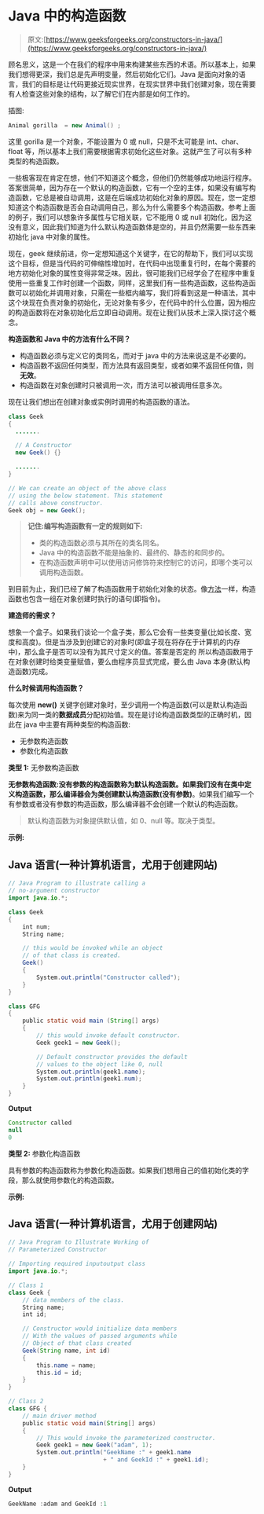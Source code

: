# Java 中的构造函数

> 原文:[https://www.geeksforgeeks.org/constructors-in-java/](https://www.geeksforgeeks.org/constructors-in-java/)

顾名思义，这是一个在我们的程序中用来构建某些东西的术语。所以基本上，如果我们想得更深，我们总是先声明变量，然后初始化它们。Java 是面向对象的语言，我们的目标是让代码更接近现实世界，在现实世界中我们创建对象，现在需要有人检查这些对象的结构，以了解它们在内部是如何工作的。

插图:

```java
Animal gorilla  = new Animal() ;
```

这里 gorilla 是一个对象，不能设置为 0 或 null，只是不太可能是 int、char、float 等，所以基本上我们需要根据需求初始化这些对象。这就产生了可以有多种类型的构造函数。

一些极客现在肯定在想，他们不知道这个概念，但他们仍然能够成功地运行程序。答案很简单，因为存在一个默认的构造函数，它有一个空的主体，如果没有编写构造函数，它总是被自动调用，这是在后端成功初始化对象的原因。现在，您一定想知道这个构造函数是否会自动调用自己，那么为什么需要多个构造函数。参考上面的例子，我们可以想象许多属性与它相关联，它不能用 0 或 null 初始化，因为这没有意义，因此我们知道为什么默认构造函数体是空的，并且仍然需要一些东西来初始化 java 中对象的属性。

现在，geek 继续前进，你一定想知道这个关键字，在它的帮助下，我们可以实现这个目标，但是当代码的可伸缩性增加时，在代码中出现重复行时，在每个需要的地方初始化对象的属性变得非常乏味。因此，很可能我们已经学会了在程序中重复使用一些重复工作时创建一个函数，同样，这里我们有一些构造函数，这些构造函数可以初始化并调用对象，只需在一些框内编写，我们将看到这是一种语法，其中这个块现在负责对象的初始化，无论对象有多少，在代码中的什么位置，因为相应的构造函数将在对象初始化后立即自动调用。现在让我们从技术上深入探讨这个概念。

**构造函数和 Java 中的方法有什么不同？**

*   构造函数必须与定义它的类同名，而对于 java 中的方法来说这是不必要的。
*   构造函数不返回任何类型，而方法具有返回类型，或者如果不返回任何值，则**无效**。
*   构造函数在对象创建时只被调用一次，而方法可以被调用任意多次。

现在让我们想出在创建对象或实例时调用的构造函数的语法。

```java
class Geek
{   
  .......

  // A Constructor
  new Geek() {}

  .......
}

// We can create an object of the above class
// using the below statement. This statement
// calls above constructor.
Geek obj = new Geek(); 
```

> **记住:**编写构造函数有一定的**规则如下:**
> 
> *   类的构造函数必须与其所在的类名同名。
> *   Java 中的构造函数不能是抽象的、最终的、静态的和同步的。
> *   在构造函数声明中可以使用访问修饰符来控制它的访问，即哪个类可以调用构造函数。

到目前为止，我们已经了解了构造函数用于初始化对象的状态。像[方法](https://www.geeksforgeeks.org/methods-in-java/)一样，构造函数也包含一组在对象创建时执行的语句(即指令)。

**建造师的需求？**

想象一个盒子。如果我们谈论一个盒子类，那么它会有一些类变量(比如长度、宽度和高度)。但是当涉及到创建它的对象时(即盒子现在将存在于计算机的内存中)，那么盒子是否可以没有为其尺寸定义的值。答案是否定的
所以构造函数用于在对象创建时给类变量赋值，要么由程序员显式完成，要么由 Java 本身(默认构造函数)完成。

**什么时候调用构造函数？**

每次使用 **new()** 关键字创建对象时，至少调用一个构造函数(可以是默认构造函数)来为同一类的**数据成员**分配初始值。现在是讨论构造函数类型的正确时机，因此在 java 中主要有两种类型的构造函数:

*   无参数构造函数
*   参数化构造函数

**类型 1:** 无参数构造函数

**无参数构造函数:**没有参数的构造函数称为默认构造函数。如果我们没有在类中定义构造函数，那么编译器会为类创建**默认构造函数(没有参数)**。如果我们编写一个有参数或者没有参数的构造函数，那么编译器不会创建一个默认的构造函数。

> 默认构造函数为对象提供默认值，如 0、null 等。取决于类型。

**示例:**

## Java 语言(一种计算机语言，尤用于创建网站)

```java
// Java Program to illustrate calling a
// no-argument constructor
import java.io.*;

class Geek
{
    int num;
    String name;

    // this would be invoked while an object
    // of that class is created.
    Geek()
    {
        System.out.println("Constructor called");
    }
}

class GFG
{
    public static void main (String[] args)
    {
        // this would invoke default constructor.
        Geek geek1 = new Geek();

        // Default constructor provides the default
        // values to the object like 0, null
        System.out.println(geek1.name);
        System.out.println(geek1.num);
    }
}
```

**Output**

```java
Constructor called
null
0
```

**类型 2:** 参数化构造函数

具有参数的构造函数称为参数化构造函数。如果我们想用自己的值初始化类的字段，那么就使用参数化的构造函数。

**示例:**

## Java 语言(一种计算机语言，尤用于创建网站)

```java
// Java Program to Illustrate Working of
// Parameterized Constructor

// Importing required inputoutput class
import java.io.*;

// Class 1
class Geek {
    // data members of the class.
    String name;
    int id;

    // Constructor would initialize data members
    // With the values of passed arguments while
    // Object of that class created
    Geek(String name, int id)
    {
        this.name = name;
        this.id = id;
    }
}

// Class 2
class GFG {
    // main driver method
    public static void main(String[] args)
    {
        // This would invoke the parameterized constructor.
        Geek geek1 = new Geek("adam", 1);
        System.out.println("GeekName :" + geek1.name
                           + " and GeekId :" + geek1.id);
    }
}
```

**Output**

```java
GeekName :adam and GeekId :1
```